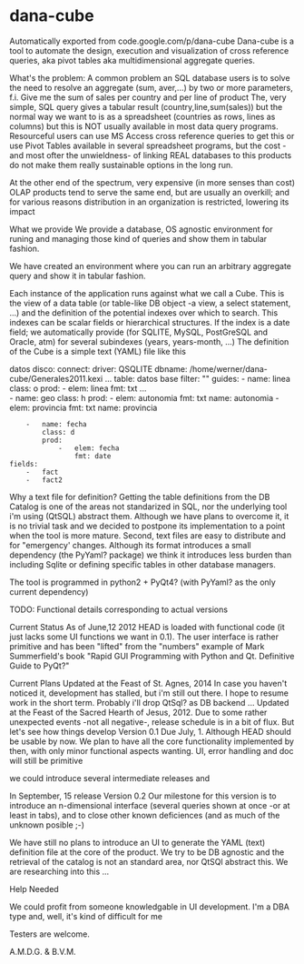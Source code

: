 # dana-cube
Automatically exported from code.google.com/p/dana-cube
Dana-cube is a tool to automate the design, execution and visualization of cross reference queries, aka pivot tables aka multidimensional aggregate queries.

What's the problem:
A common problem an SQL database users is to solve the need to resolve an aggregate (sum, aver,...) by two or more parameters, f.i. Give me the sum of sales per country and per line of product The, very simple, SQL query gives a tabular result (country,line,sum(sales)) but the normal way we want to is as a spreadsheet (countries as rows, lines as columns) but this is NOT usually available in most data query programs. Resourceful users can use MS Access cross reference queries to get this or use Pivot Tables available in several spreadsheet programs, but the cost -and most ofter the unwieldness- of linking REAL databases to this products do not make them really sustainable options in the long run.

At the other end of the spectrum, very expensive (in more senses than cost) OLAP products tend to serve the same end, but are usually an overkill; and for various reasons distribution in an organization is restricted, lowering its impact

What we provide
We provide a database, OS agnostic environment for runing and managing those kind of queries and show them in tabular fashion.

We have created an environment where you can run an arbitrary aggregate query and show it in tabular fashion.

Each instance of the application runs against what we call a Cube. This is the view of a data table (or table-like DB object -a view, a select statement, ...) and the definition of the potential indexes over which to search. This indexes can be scalar fields or hierarchical structures. If the index is a date field; we automatically provide (for SQLITE, MySQL, PostGreSQL and Oracle, atm) for several subindexes (years, years-month, ...) The definition of the Cube is a simple text (YAML) file like this

datos disco:
    connect:
        driver: QSQLITE
        dbname: /home/werner/dana-cube/Generales2011.kexi
...
    table: datos
    base filter: ""
    guides:
        -   name: linea
            class: o
            prod:
                - elem: linea
                  fmt: txt
...            
        -   name: geo
            class: h
            prod:
                -   elem: autonomia
                    fmt: txt
                    name: autonomia
                -   elem: provincia
                    fmt: txt
                    name: provincia
                    
        -   name: fecha
            class: d
            prod:
                -   elem: fecha
                    fmt: date
    fields:
        -   fact
        -   fact2
Why a text file for definition? Getting the table definitions from the DB Catalog is one of the areas not standarized in SQL, nor the underlying tool i'm using (QtSQL) abstract them. Although we have plans to overcome it, it is no trivial task and we decided to postpone its implementation to a point when the tool is more mature. Second, text files are easy to distribute and for "emergency' changes. Although its format introduces a small dependency (the PyYaml? package) we think it introduces less burden than including Sqlite or defining specific tables in other database managers.

The tool is programmed in python2 + PyQt4? (with PyYaml? as the only current dependency)

TODO: Functional details corresponding to actual versions

Current Status
As of June,12 2012 HEAD is loaded with functional code (it just lacks some UI functions we want in 0.1). The user interface is rather primitive and has been "lifted" from the "numbers" example of Mark Summerfield's book "Rapid GUI Programming with Python and Qt. Definitive Guide to PyQt?"

Current Plans
Updated at the Feast of St. Agnes, 2014 In case you haven't noticed it, development has stalled, but i'm still out there. I hope to resume work in the short term. Probably i'll drop QtSql? as DB backend ... Updated at the Feast of the Sacred Hearth of Jesus, 2012. Due to some rather unexpected events -not all negative-, release schedule is in a bit of flux. But let's see how things develop Version 0.1 Due July, 1. Although HEAD should be usable by now. We plan to have all the core functionality implemented by then, with only minor functional aspects wanting. UI, error handling and doc will still be primitive

we could introduce several intermediate releases and

In September, 15 release Version 0.2 Our milestone for this version is to introduce an n-dimensional interface (several queries shown at once -or at least in tabs), and to close other known deficiences (and as much of the unknown posible ;-)

We have still no plans to introduce an UI to generate the YAML (text) definition file at the core of the product. We try to be DB agnostic and the retrieval of the catalog is not an standard area, nor QtSQl abstract this. We are researching into this ...

Help Needed

We could profit from someone knowledgable in UI development. I'm a DBA type and, well, it's kind of difficult for me

Testers are welcome.

A.M.D.G. & B.V.M.

